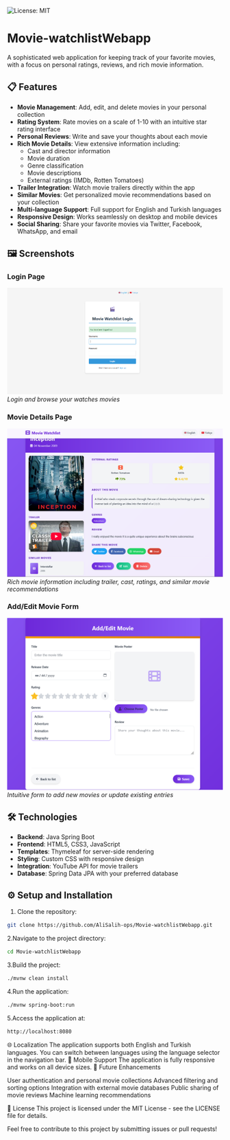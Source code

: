![License: MIT](https://img.shields.io/badge/License-MIT-yellow.svg)
# Movie-watchlistWebapp

A sophisticated web application for keeping track of your favorite movies, with a focus on personal ratings, reviews, and rich movie information.

## 📋 Features

- **Movie Management**: Add, edit, and delete movies in your personal collection
- **Rating System**: Rate movies on a scale of 1-10 with an intuitive star rating interface
- **Personal Reviews**: Write and save your thoughts about each movie
- **Rich Movie Details**: View extensive information including:
  - Cast and director information
  - Movie duration
  - Genre classification
  - Movie descriptions
  - External ratings (IMDb, Rotten Tomatoes)
- **Trailer Integration**: Watch movie trailers directly within the app
- **Similar Movies**: Get personalized movie recommendations based on your collection
- **Multi-language Support**: Full support for English and Turkish languages
- **Responsive Design**: Works seamlessly on desktop and mobile devices
- **Social Sharing**: Share your favorite movies via Twitter, Facebook, WhatsApp, and email

## 🖼️ Screenshots

<!-- Add your screenshots here. For example: -->

### Login Page
![Login Page](screenshots/login.png)
*Login and browse your watches movies*

### Movie Details Page
![Movie Details Page](screenshots/Screenshot2025-04-27185027.png)
*Rich movie information including trailer, cast, ratings, and similar movie recommendations*

### Add/Edit Movie Form
![Add/Edit Movie Form](screenshots/Screenshot2025-04-27184840.png)
*Intuitive form to add new movies or update existing entries*

## 🛠️ Technologies

- **Backend**: Java Spring Boot
- **Frontend**: HTML5, CSS3, JavaScript
- **Templates**: Thymeleaf for server-side rendering
- **Styling**: Custom CSS with responsive design
- **Integration**: YouTube API for movie trailers
- **Database**: Spring Data JPA with your preferred database

## ⚙️ Setup and Installation

1. Clone the repository:
```bash
git clone https://github.com/AliSalih-ops/Movie-watchlistWebapp.git
```
2.Navigate to the project directory:
```bash
cd Movie-watchlistWebapp
```
3.Build the project:
```bash
./mvnw clean install
```
4.Run the application:
```bash
./mvnw spring-boot:run
```
5.Access the application at:
```bash
http://localhost:8080
```

   🌐 Localization
The application supports both English and Turkish languages. You can switch between languages using the language selector in the navigation bar.
📱 Mobile Support
The application is fully responsive and works on all device sizes.
📝 Future Enhancements

User authentication and personal movie collections
Advanced filtering and sorting options
Integration with external movie databases
Public sharing of movie reviews
Machine learning recommendations

📄 License
This project is licensed under the MIT License - see the LICENSE file for details.

Feel free to contribute to this project by submitting issues or pull requests!
   
